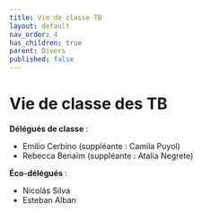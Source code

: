 ```yaml
---
title: Vie de classe TB
layout: default
nav_order: 4
has_children: true
parent: Divers
published: false
---
```

# Vie de classe des TB

**Délégués de classe** :
- Emilio Cerbino (suppléante : Camila Puyol)
- Rebecca Benaïm (suppléante : Atalia Negrete)

**Éco-délégués** :
- Nicolás Silva 
- Esteban Alban
